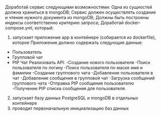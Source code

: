 Доработай сервис следующими возможностями:
Одна из сущностей должна храниться в mongoDB;
Сервис должен осуществлять создание и чтение нужного документа из mongoDB;
Должны быть построены индексы соответственно критерию запроса;
Доработай docker-compose.yml, который:
1. запускает приложение app в контейнере (собирается из dockerfile), которое Приложение должно содержать следующие данные:
- Пользователь
- Групповой чат
- PtP Чат
Реализовать API:
-Создание нового пользователя
-Поиск пользователя по логину
-Поиск пользователя по маске имя и фамилии
-Создание группового чата
-Добавление пользователя в чат
-Добавление сообщения в групповой чат
-Загрузка сообщений группового чата
-Отправка PtP сообщения пользователю
-Получение PtP списка сообщения для пользователя.
2. запускает базу данных PostgreSQL и mongoDB в отдельных контейнере
3. проводит первоначальную инициализацию баз данных
